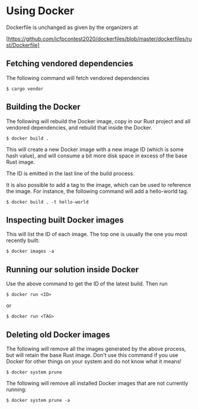 # Using Docker

Dockerfile is unchanged as given by the organizers at 

[https://github.com/icfpcontest2020/dockerfiles/blob/master/dockerfiles/rust/Dockerfile]

## Fetching vendored dependencies

The following command will fetch vendored dependencies

    $ cargo vendor

## Building the Docker 

The following will rebuild the Docker image, copy in our Rust project and all
vendored dependencies, and rebuild that inside the Docker.

    $ docker build .

This will create a new Docker image with a new image ID (which is some hash
value), and will consume a bit more disk space in excess of the base Rust image.

The ID is emitted in the last line of the build process.

It is also possible to add a tag to the image, which can be used to reference
the image. For instance, the following command will add a hello-world tag.

    $ docker build . -t hello-world

## Inspecting built Docker images

This will list the ID of each image. The top one is usually the one you most
recently built:

    $ docker images -a

## Running our solution inside Docker

Use the above command to get the ID of the latest build. Then run

    $ docker run <ID>

or

    $ docker run <TAG>

## Deleting old Docker images

The following will remove all the images generated by the above process, but
will retain the base Rust image. Don't use this command if you use Docker for
other things on your system and do not know what it means!

    $ docker system prune

The following will remove all installed Docker images that are not currently running:

    $ docker system prune -a
